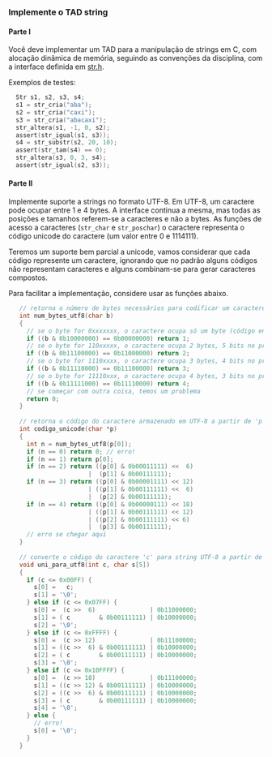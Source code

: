 ### Implemente o TAD string

#### Parte I

Você deve implementar um TAD para a manipulação de strings em C, com alocação dinâmica de memória, seguindo as convenções da disciplina, com a interface definida em [str.h](str.h).

Exemplos de testes:
```c
  Str s1, s2, s3, s4;
  s1 = str_cria("aba");
  s2 = str_cria("caxi");
  s3 = str_cria("abacaxi");
  str_altera(s1, -1, 0, s2);
  assert(str_igual(s1, s3));
  s4 = str_substr(s2, 20, 10);
  assert(str_tam(s4) == 0);
  str_altera(s3, 0, 3, s4);
  assert(str_igual(s2, s3));
```

#### Parte II

Implemente suporte a strings no formato UTF-8. 
Em UTF-8, um caractere pode ocupar entre 1 e 4 bytes.
A interface continua a mesma, mas todas as posições e tamanhos referem-se a caracteres e não a bytes.
As funções de acesso a caracteres (`str_char` e `str_poschar`) o caractere representa o código unicode do caractere (um valor entre 0 e 1114111).

Teremos um suporte bem parcial a unicode, vamos considerar que cada código represente um caractere, ignorando que no padrão alguns códigos não representam caracteres e alguns combinam-se para gerar caracteres compostos.

Para facilitar a implementação, considere usar as funções abaixo.

```c
   // retorna o número de bytes necessários para codificar um caractere cujo primeiro byte codificado é 'b'
   int num_bytes_utf8(char b)
   {
     // se o byte for 0xxxxxxx, o caractere ocupa só um byte (código entre 0000 e 007F)
     if ((b & 0b10000000) == 0b00000000) return 1;
     // se o byte for 110xxxxx, o caractere ocupa 2 bytes, 5 bits no primeiro e 6 no segundo (0080 a 07FF)
     if ((b & 0b11100000) == 0b11000000) return 2;
     // se o byte for 1110xxxx, o caractere ocupa 3 bytes, 4 bits no primeiro e 6 nos outros (0800 a FFFF)
     if ((b & 0b11110000) == 0b11100000) return 3;
     // se o byte for 11110xxx, o caractere ocupa 4 bytes, 3 bits no primeiro e 6 nos outros (10000 a 10FFFF)
     if ((b & 0b11111000) == 0b11110000) return 4;
     // se começar com outra coisa, temos um problema
     return 0;
   }
   
   // retorna o código do caractere armazenado em UTF-8 a partir de 'p'
   int codigo_unicode(char *p)
   {
     int n = num_bytes_utf8(p[0]);
     if (n == 0) return 0; // erro!
     if (n == 1) return p[0];
     if (n == 2) return ((p[0] & 0b00011111) <<  6) 
                      |  (p[1] & 0b00111111);
     if (n == 3) return ((p[0] & 0b00001111) << 12)
                      | ((p[1] & 0b00111111) <<  6)
                      |  (p[2] & 0b00111111);
     if (n == 4) return ((p[0] & 0b00000111) << 18)
                      | ((p[1] & 0b00111111) << 12)
                      | ((p[2] & 0b00111111) << 6)
                      |  (p[3] & 0b00111111);
     // erro se chegar aqui
   }
   
   // converte o código do caractere 'c' para string UTF-8 a partir de 's' (que tem que ter espaço para 5 char)
   void uni_para_utf8(int c, char s[5])
   {
     if (c <= 0x00FF) {
       s[0] =   c;
       s[1] = '\0';
     } else if (c <= 0x07FF) {
       s[0] =  (c >>  6)               | 0b11000000;
       s[1] = ( c        & 0b00111111) | 0b10000000;
       s[2] = '\0';
     } else if (c <= 0xFFFF) {
       s[0] =  (c >> 12)               | 0b11100000;
       s[1] = ((c >>  6) & 0b00111111) | 0b10000000;
       s[2] = ( c        & 0b00111111) | 0b10000000;
       s[3] = '\0';
     } else if (c <= 0x10FFFF) {
       s[0] =  (c >> 18)               | 0b11100000;
       s[1] = ((c >> 12) & 0b00111111) | 0b10000000;
       s[2] = ((c >>  6) & 0b00111111) | 0b10000000;
       s[3] = ( c        & 0b00111111) | 0b10000000;
       s[4] = '\0';
     } else {
       // erro!
       s[0] = '\0';
     }
   }
```
